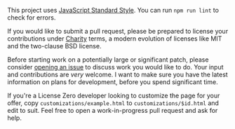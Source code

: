 This project uses [JavaScript Standard Style](https://standardjs.com/).  You can run `npm run lint` to check for errors.

If you would like to submit a pull request, please be prepared to license your contributions under [Charity](https://licensezero.com/licenses/charity) terms, a modern evolution of licenses like MIT and the two-clause BSD license.

Before starting work on a potentially large or significant patch, please consider [opening an issue](https://github.com/licensezero/licensezero.com/issues/new) to discuss work you would like to do.  Your input and contributions are _very_ welcome.  I want to make sure you have the latest information on plans for development, before you spend significant time.

If you're a License Zero developer looking to customize the page for your offer, copy `customizations/example.html` to `customizations/$id.html` and edit to suit.  Feel free to open a work-in-progress pull request and ask for help.

